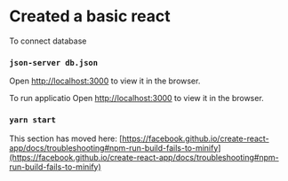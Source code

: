 # Created a basic react 

To connect database  
### `json-server db.json`
Open [http://localhost:3000](http://localhost:3000) to view it in the browser.

To run applicatio
Open [http://localhost:3000](http://localhost:3001) to view it in the browser.
### `yarn start`



This section has moved here: [https://facebook.github.io/create-react-app/docs/troubleshooting#npm-run-build-fails-to-minify](https://facebook.github.io/create-react-app/docs/troubleshooting#npm-run-build-fails-to-minify)
